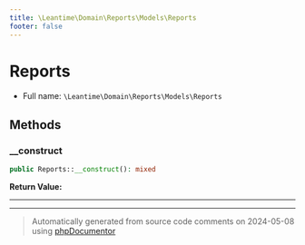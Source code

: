 ```yaml
---
title: \Leantime\Domain\Reports\Models\Reports
footer: false
---
```


# Reports





* Full name: `\Leantime\Domain\Reports\Models\Reports`



## Methods

### __construct



```php
public Reports::__construct(): mixed
```









**Return Value:**





---


---
> Automatically generated from source code comments on 2024-05-08 using [phpDocumentor](http://www.phpdoc.org/)
